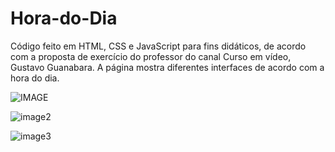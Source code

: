 # Hora-do-Dia

Código feito em HTML, CSS e JavaScript para fins didáticos, de acordo com a proposta de exercício do professor do canal Curso em vídeo, Gustavo Guanabara. A página mostra diferentes interfaces de acordo com a hora do dia.

![IMAGE](https://user-images.githubusercontent.com/67844149/86613955-a8ff9100-bf88-11ea-8b2a-7394d0d3d532.png)

![image2](https://user-images.githubusercontent.com/67844149/86613959-aac95480-bf88-11ea-8ad9-e27dc47483b7.png)

![image3](https://user-images.githubusercontent.com/67844149/86613975-ae5cdb80-bf88-11ea-86aa-db3802c6651f.png)


